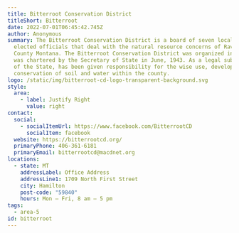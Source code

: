 ```yaml
---
title: Bitterroot Conservation District
titleShort: Bitterroot
date: 2022-07-01T06:45:42.745Z
author: Anonymous
summary: The Bitterroot Conservation District is a board of seven locally
  elected officials that deal with the natural resource concerns of Ravalli
  County Montana. The Bitterroot Conservation District was organized in 1941 and
  was chartered by the Secretary of State in June, 1943. As a legal subdivision
  of the State, has been given responsibility for the wise use, development and
  conservation of soil and water within the county.
logo: /static/img/bitterroot-cd-logo-transparent-background.svg
style:
  area:
    - label: Justify Right
      value: right
contact:
  social:
    - socialItemUrl: https://www.facebook.com/BitterrootCD
      socialItem: facebook
  website: https://bitterrootcd.org/
  primaryPhone: 406-361-6181
  primaryEmail: bitterrootcd@macdnet.org
locations:
  - state: MT
    addressLabel: Office Address
    addressLine1: 1709 North First Street
    city: Hamilton
    post-code: "59840"
    hours: Mon – Fri, 8 am – 5 pm
tags:
  - area-5
id: bitterroot
---
```

